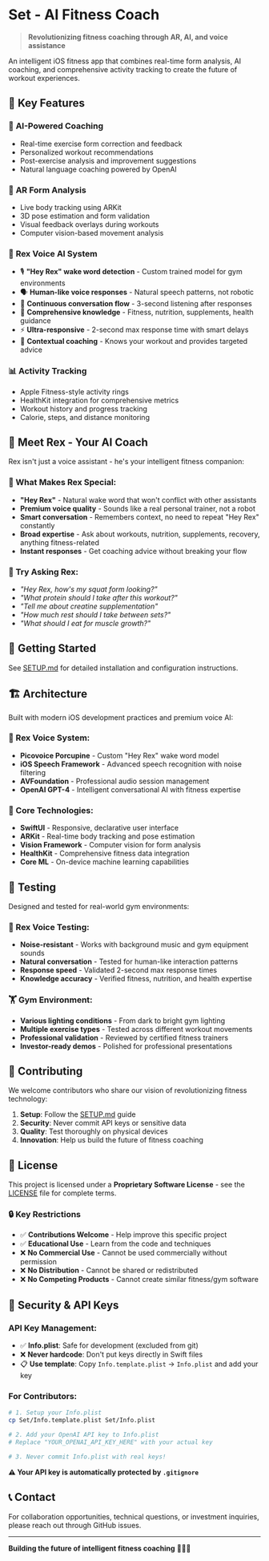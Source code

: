 # Set - AI Fitness Coach

> **Revolutionizing fitness coaching through AR, AI, and voice assistance**

An intelligent iOS fitness app that combines real-time form analysis, AI coaching, and comprehensive activity tracking to create the future of workout experiences.

## 🌟 Key Features

### 🤖 **AI-Powered Coaching**
- Real-time exercise form correction and feedback
- Personalized workout recommendations
- Post-exercise analysis and improvement suggestions
- Natural language coaching powered by OpenAI

### 📱 **AR Form Analysis**
- Live body tracking using ARKit
- 3D pose estimation and form validation
- Visual feedback overlays during workouts
- Computer vision-based movement analysis

### 🎤 **Rex Voice AI System**
- 🎙️ **"Hey Rex" wake word detection** - Custom trained model for gym environments
- 🗣️ **Human-like voice responses** - Natural speech patterns, not robotic
- 💬 **Continuous conversation flow** - 3-second listening after responses
- 🧠 **Comprehensive knowledge** - Fitness, nutrition, supplements, health guidance
- ⚡ **Ultra-responsive** - 2-second max response time with smart delays
- 🎯 **Contextual coaching** - Knows your workout and provides targeted advice

### 📊 **Activity Tracking**
- Apple Fitness-style activity rings
- HealthKit integration for comprehensive metrics
- Workout history and progress tracking
- Calorie, steps, and distance monitoring

## 🤖 **Meet Rex - Your AI Coach**

Rex isn't just a voice assistant - he's your intelligent fitness companion:

### **🎯 What Makes Rex Special:**
- **"Hey Rex"** - Natural wake word that won't conflict with other assistants
- **Premium voice quality** - Sounds like a real personal trainer, not a robot
- **Smart conversation** - Remembers context, no need to repeat "Hey Rex" constantly
- **Broad expertise** - Ask about workouts, nutrition, supplements, recovery, anything fitness-related
- **Instant responses** - Get coaching advice without breaking your flow

### **💬 Try Asking Rex:**
- *"Hey Rex, how's my squat form looking?"*
- *"What protein should I take after this workout?"*
- *"Tell me about creatine supplementation"*
- *"How much rest should I take between sets?"*
- *"What should I eat for muscle growth?"*

## 🚀 Getting Started

See [SETUP.md](SETUP.md) for detailed installation and configuration instructions.

## 🏗️ Architecture

Built with modern iOS development practices and premium voice AI:

### **🎤 Rex Voice System:**
- **Picovoice Porcupine** - Custom "Hey Rex" wake word model
- **iOS Speech Framework** - Advanced speech recognition with noise filtering
- **AVFoundation** - Professional audio session management
- **OpenAI GPT-4** - Intelligent conversational AI with fitness expertise

### **📱 Core Technologies:**
- **SwiftUI** - Responsive, declarative user interface
- **ARKit** - Real-time body tracking and pose estimation
- **Vision Framework** - Computer vision for form analysis
- **HealthKit** - Comprehensive fitness data integration
- **Core ML** - On-device machine learning capabilities


## 🧪 Testing

Designed and tested for real-world gym environments:

### **🎤 Rex Voice Testing:**
- **Noise-resistant** - Works with background music and gym equipment sounds
- **Natural conversation** - Tested for human-like interaction patterns
- **Response speed** - Validated 2-second max response times
- **Knowledge accuracy** - Verified fitness, nutrition, and health expertise

### **🏋️ Gym Environment:**
- **Various lighting conditions** - From dark to bright gym lighting
- **Multiple exercise types** - Tested across different workout movements
- **Professional validation** - Reviewed by certified fitness trainers
- **Investor-ready demos** - Polished for professional presentations

## 🤝 Contributing

We welcome contributors who share our vision of revolutionizing fitness technology:

1. **Setup**: Follow the [SETUP.md](SETUP.md) guide
2. **Security**: Never commit API keys or sensitive data
3. **Quality**: Test thoroughly on physical devices
4. **Innovation**: Help us build the future of fitness coaching

## 📄 License

This project is licensed under a **Proprietary Software License** - see the [LICENSE](LICENSE) file for complete terms.

### 🔒 **Key Restrictions**
- ✅ **Contributions Welcome** - Help improve this specific project
- ✅ **Educational Use** - Learn from the code and techniques
- ❌ **No Commercial Use** - Cannot be used commercially without permission
- ❌ **No Distribution** - Cannot be shared or redistributed
- ❌ **No Competing Products** - Cannot create similar fitness/gym software

## 🔐 Security & API Keys

### **API Key Management:**
- ✅ **Info.plist**: Safe for development (excluded from git)
- ❌ **Never hardcode**: Don't put keys directly in Swift files
- 📋 **Use template**: Copy `Info.template.plist` → `Info.plist` and add your key

### **For Contributors:**
```bash
# 1. Setup your Info.plist
cp Set/Info.template.plist Set/Info.plist

# 2. Add your OpenAI API key to Info.plist
# Replace "YOUR_OPENAI_API_KEY_HERE" with your actual key

# 3. Never commit Info.plist with real keys!
```

**⚠️ Your API key is automatically protected by `.gitignore`**

## 📞 Contact

For collaboration opportunities, technical questions, or investment inquiries, please reach out through GitHub issues.

---

**Building the future of intelligent fitness coaching** 🏋️‍♂️✨

